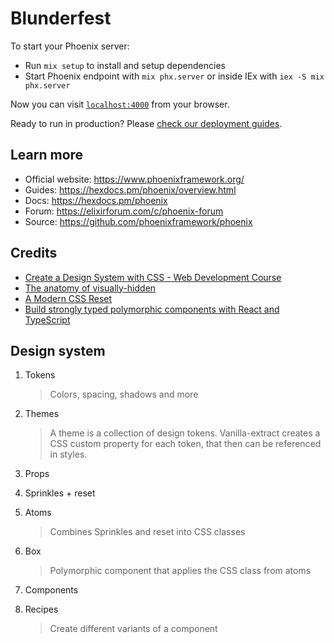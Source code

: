 # Blunderfest

To start your Phoenix server:

- Run `mix setup` to install and setup dependencies
- Start Phoenix endpoint with `mix phx.server` or inside IEx with `iex -S mix phx.server`

Now you can visit [`localhost:4000`](http://localhost:4000) from your browser.

Ready to run in production? Please [check our deployment guides](https://hexdocs.pm/phoenix/deployment.html).

## Learn more

- Official website: https://www.phoenixframework.org/
- Guides: https://hexdocs.pm/phoenix/overview.html
- Docs: https://hexdocs.pm/phoenix
- Forum: https://elixirforum.com/c/phoenix-forum
- Source: https://github.com/phoenixframework/phoenix

## Credits

- [Create a Design System with CSS - Web Development Course](https://www.youtube.com/watch?v=lRaL-8qZ0mM)
- [The anatomy of visually-hidden](https://www.tpgi.com/the-anatomy-of-visually-hidden/)
- [A Modern CSS Reset](https://andy-bell.co.uk/a-modern-css-reset/)
- [Build strongly typed polymorphic components with React and TypeScript](https://blog.logrocket.com/build-strongly-typed-polymorphic-components-react-typescript/)

## Design system

1. Tokens

   > Colors, spacing, shadows and more

2. Themes

   > A theme is a collection of design tokens. Vanilla-extract creates
   > a CSS custom property for each token, that then can be referenced
   > in styles.

3. Props

4. Sprinkles + reset

5. Atoms

   > Combines Sprinkles and reset into CSS classes

6. Box

   > Polymorphic component that applies the CSS class from atoms

7. Components

8. Recipes

   > Create different variants of a component
